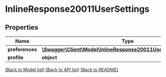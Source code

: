 # InlineResponse20011UserSettings

## Properties
Name | Type | Description | Notes
------------ | ------------- | ------------- | -------------
**preferences** | [**\Swagger\Client\Model\InlineResponse20011UserSettingsPreferences**](InlineResponse20011UserSettingsPreferences.md) |  | [optional] 
**profile** | **object** |  | [optional] 

[[Back to Model list]](../../README.md#documentation-for-models) [[Back to API list]](../../README.md#documentation-for-api-endpoints) [[Back to README]](../../README.md)


